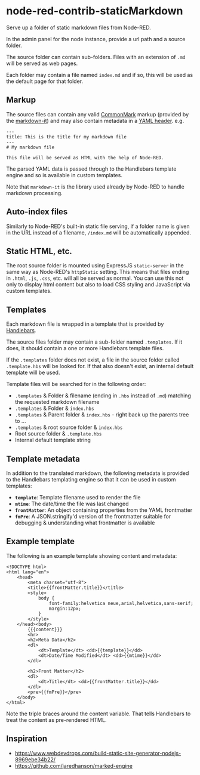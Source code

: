 # node-red-contrib-staticMarkdown
Serve up a folder of static markdown files from Node-RED.

In the admin panel for the node instance, provide a url path and a source folder.

The source folder can contain sub-folders. Files with an extension of `.md` will be served as web pages.

Each folder may contain a file named `index.md` and if so, this will be used as the default page for that folder.

## Markup

The source files can contain any valid [CommonMark](https://commonmark.org/) markup (provided by the [markdown-it](https://github.com/markdown-it/markdown-it)) and may also contain metadata in a [YAML header](https://yaml.org/spec/1.2/spec.html#Preview). e.g.

```
---
title: This is the title for my markdown file
---
# My markdown file

This file will be served as HTML with the help of Node-RED.
```

The parsed YAML data is passed through to the Handlebars template engine and so is available in custom templates.

Note that `markdown-it` is the library used already by Node-RED to handle markdown processing.

## Auto-index files

Similarly to Node-RED's built-in static file serving, if a folder name is given in the URL instead of a filename, `/index.md` will be automatically appended.

## Static HTML, etc.

The root source folder is mounted using ExpressJS `static-server` in the same way as Node-RED's `httpStatic` setting. This means that files ending in `.html`, `.js`, `.css`, etc. will all be served as normal. You can use this not only to display html content but also to load CSS styling and JavaScript via custom templates.

## Templates

Each markdown file is wrapped in a template that is provided by [Handlebars](https://github.com/wycats/handlebars.js).

The source files folder may contain a sub-folder named `.templates`. If it does, it should contain a one or more Handlebars template files.

If the `.templates` folder does not exist, a file in the source folder called `.template.hbs` will be looked for. If that also doesn't exist, an internal default template will be used.

Template files will be searched for in the following order:

- `.templates` & Folder & filename (ending in `.hbs` instead of `.md`) matching the requested markdown filename
- `.templates` & Folder & `index.hbs`
- `.templates` & Parent folder & `index.hbs` - right back up the parents tree to ...
- `.templates` & root source folder & `index.hbs`
- Root source folder & `.template.hbs`
- Internal default template string

## Template metadata

In addition to the translated markdown, the following metadata is provided to the Handlebars templating engine so that it can be used in custom templates:

- **`template`**: Template filename used to render the file
- **`mtime`**: The date/time the file was last changed
- **`frontMatter`**: An object containing properties from the YAML frontmatter
- **`fmPre`**: A JSON.stringify'd version of the frontmatter suitable for debugging & understanding what frontmatter is available

## Example template

The following is an example template showing content and metadata:

```
<!DOCTYPE html>
<html lang="en">
    <head>
        <meta charset="utf-8">
        <title>{{frontMatter.title}}</title>
        <style>
            body {
                font-family:helvetica neue,arial,helvetica,sans-serif; 
                margin:12px;
            }
        </style>
    </head><body>
        {{{content}}}
        <hr>
        <h2>Meta Data</h2>
        <dl>
            <dt>Template</dt> <dd>{{template}}</dd>
            <dt>Date/Time Modified</dt> <dd>{{mtime}}</dd>
        </dl>

        <h2>Front Matter</h2>
        <dl>
            <dt>Title</dt> <dd>{{frontMatter.title}}</dd>
        </dl>
        <pre>{{fmPre}}</pre>
    </body>
</html>
```

Note the triple braces around the content variable. That tells Handlebars to treat the content as pre-rendered HTML.

## Inspiration

* https://www.webdevdrops.com/build-static-site-generator-nodejs-8969ebe34b22/
* https://github.com/jaredhanson/marked-engine
